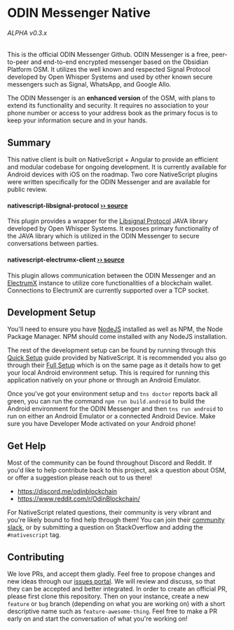 # ODIN Messenger Native

###### ALPHA v0.3.x

This is the official ODIN Messenger Github. ODIN Messenger is a free, peer-to-peer and end-to-end encrypted messenger based on the Obsidian Platform OSM. It utilizes the well known and respected Signal Protocol developed by Open Whisper Systems and used by other known secure messengers such as Signal, WhatsApp, and Google Allo.

The ODIN Messenger is an **enhanced version** of the OSM, with plans to extend its functionality and security. It requires no association to your phone number or access to your address book as the primary focus is to keep your information secure and in your hands.

## Summary

This native client is built on NativeScript + Angular to provide an efficient and modular codebase for ongoing development. It is currently available for Android devices with iOS on the roadmap. Two core NativeScript plugins were written specifically for the ODIN Messenger and are available for public review.

#### nativescript-libsignal-protocol [›› source](https://github.com/Manbearpixel/nativescript-libsignal-protocol)

This plugin provides a wrapper for the [Libsignal Protocol](https://github.com/signalapp/libsignal-protocol-java/) JAVA library developed by Open Whisper Systems. It exposes primary functionality of the JAVA library which is utilized in the ODIN Messenger to secure conversations between parties.

#### nativescript-electrumx-client [›› source](https://github.com/Manbearpixel/nativescript-electrumx-client)

This plugin allows communication between the ODIN Messenger and an [ElectrumX](https://github.com/kyuupichan/electrumx/) instance to utilize core functionalities of a blockchain wallet. Connections to ElectrumX are currently supported over a TCP socket.

## Development Setup

You'll need to ensure you have [NodeJS](https://nodejs.org/en/download/) installed as well as NPM, the Node Package Manager. NPM should come installed with any NodeJS installation.

The rest of the development setup can be found by running through this [Quick Setup](https://docs.nativescript.org/angular/start/quick-setup) guide provided by NativeScript. It is recommended you also go through their [Full Setup](https://docs.nativescript.org/angular/start/quick-setup#full-setup) which is on the same page as it details how to get your local Android environment setup. This is required for running this application natively on your phone or through an Android Emulator.

Once you've got your environment setup and `tns doctor` reports back all green, you can run the command `npm run build.android` to build the Android environment for the ODIN Messenger and then `tns run android` to run on either an Android Emulator or a connected Android Device. Make sure you have Developer Mode activated on your Android phone!

## Get Help

Most of the community can be found throughout Discord and Reddit. If you'd like to help contribute back to this project, ask a question about OSM, or offer a suggestion please reach out to us there!

- https://discord.me/odinblockchain
- https://www.reddit.com/r/OdinBlockchain/

For NativeScript related questions, their community is very vibrant and you're likely bound to find help through them! You can join their [community slack](http://developer.telerik.com/wp-login.php?action=slack-invitation), or by submitting a question on StackOverflow and adding the `#nativescript` tag.

## Contributing

We love PRs, and accept them gladly. Feel free to propose changes and new ideas through our [issues portal](https://github.com/odinblockchain/odin.messenger/issues). We will review and discuss, so that they can be accepted and better integrated. In order to create an official PR, please first clone this repository. Then on your instance, create a new `feature` or `bug` branch (depending on what you are working on) with a short descriptive name such as `feature-awesome-thing`. Feel free to make a PR early on and start the conversation of what you're working on!
